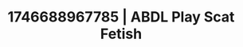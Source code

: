 ---
categories:
- Shibari art
- AI-generated
- Alt romance
- Virtual lover intimacy
- Deep gaze
- ASMR
- Erotic slow burn
- Cosplay
image: /assets/images/1746688967785.jpg
layout: post
seo:
  description: Featured content with exclusive ABDL Play, Scat Fetish. HD images available.
  keywords: ABDL Play, Scat Fetish
  og_image: /assets/images/1746688967785.jpg
  schema_type: VisualArtwork
tags:
- ABDL Play
- '#1746688967785'
- Scat Fetish
title: 1746688967785 | ABDL Play Scat Fetish
---